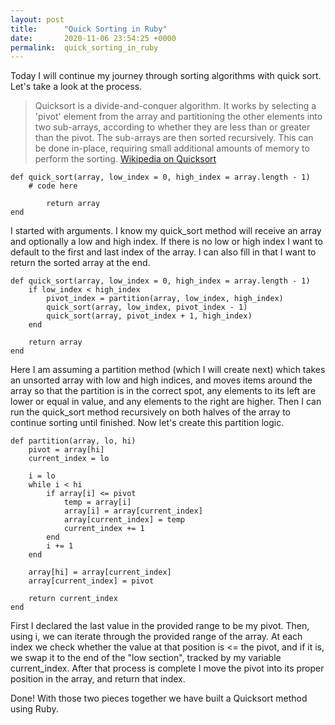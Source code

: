 ```yaml
---
layout: post
title:      "Quick Sorting in Ruby"
date:       2020-11-06 23:54:25 +0000
permalink:  quick_sorting_in_ruby
---
```



Today I will continue my journey through sorting algorithms with quick sort. Let's take a look at  the process.

> Quicksort is a divide-and-conquer algorithm. It works by selecting a 'pivot' element from the array and partitioning the other elements into two sub-arrays, according to whether they are less than or greater than the pivot. The sub-arrays are then sorted recursively. This can be done in-place, requiring small additional amounts of memory to perform the sorting.
> [Wikipedia on Quicksort](https://en.wikipedia.org/wiki/Quicksort)
> 

```
def quick_sort(array, low_index = 0, high_index = array.length - 1)
    # code here
		
		return array
end
```

I started with arguments. I know my quick_sort method will receive an array and optionally a low and high index. If there is no low or high index I want to default to the first and last index of the array. I can also fill in that I want to return the sorted array at the end.


```
def quick_sort(array, low_index = 0, high_index = array.length - 1)
    if low_index < high_index
        pivot_index = partition(array, low_index, high_index)
        quick_sort(array, low_index, pivot_index - 1)
        quick_sort(array, pivot_index + 1, high_index)
    end
    
    return array
end
```

Here I am assuming a partition method (which I will create next) which takes an unsorted array with low and high indices, and moves items around the array so that the partition is in the correct spot, any elements to its left are lower or equal in value, and any elements to the right are higher. Then I can run the quick_sort method recursively on both halves of the array to continue sorting until finished. Now let's create this partition logic.

```
def partition(array, lo, hi)
    pivot = array[hi]
    current_index = lo
    
    i = lo
    while i < hi
        if array[i] <= pivot
            temp = array[i]
            array[i] = array[current_index]
            array[current_index] = temp
            current_index += 1
        end
        i += 1
    end

    array[hi] = array[current_index]
    array[current_index] = pivot
    
    return current_index
end
```

First I declared the last value in the provided range to be my pivot. Then, using i, we can iterate through the provided range of the array. At each index we check whether the value at that position is <= the pivot, and if it is, we swap it to the end of the "low section", tracked by my variable current_index. After that process is complete I move the pivot into its proper position in the array, and return that index.

Done! With those two pieces together we have built a Quicksort method using Ruby.
